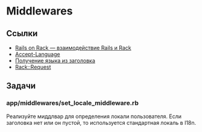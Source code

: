 # Middlewares

## Ссылки

* [Rails on Rack — взаимодействие Rails и Rack](https://guides.rubyonrails.org/rails_on_rack.html)
* [Accept-Language](https://developer.mozilla.org/ru/docs/Web/HTTP/Headers/Accept-Language)
* [Получение языка из заголовка](https://guides.rubyonrails.org/i18n.html#inferring-locale-from-the-language-header)
* [Rack::Request](https://rubydoc.info/gems/rack/Rack/Request)

## Задачи

### app/middlewares/set_locale_middleware.rb

Реализуйте миддлвар для определения локали пользователя. Если заголовка нет или он пустой, то используется стандартная локаль в I18n.
